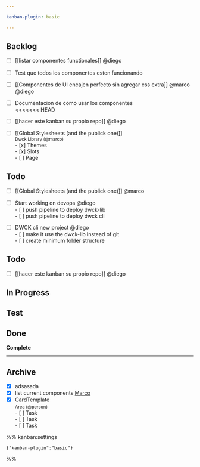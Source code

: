 ```yaml
---

kanban-plugin: basic

---
```


## Backlog

- [ ] [[listar componentes functionales]] @diego
- [ ] Test que todos los componentes esten funcionando
- [ ] [[Componentes de UI encajen perfecto sin agregar css extra]] @marco @diego
- [ ] Documentacion de como usar los componentes<br><<<<<<< HEAD
- [ ] [[hacer este kanban su propio repo]] @diego
- [ ] [[Global Stylesheets (and the publick one)]]<br/><small>Dwck Library (@marco)</small><br> - [x] Themes<br> - [x] Slots<br> - [ ] Page


## Todo

- [ ] [[Global Stylesheets (and the publick one)]] @marco
- [ ] Start working on devops @diego<br>- [ ] push pipeline to deploy dwck-lib<br>- [ ] push pipeline to deploy dwck cli
- [ ] DWCK cli new project @diego<br>- [ ] make it use the dwck-lib instead of git<br>- [ ] create minimum folder structure


## Todo

- [ ] [[hacer este kanban su propio repo]] @diego


## In Progress



## Test



## Done

**Complete**


***

## Archive

- [x] adsasada
- [x] list current components [Marco](mailto:marco@devarchy.io)
- [x] CardTemplate<br/><small>Area (@person)</small><br> - [ ] Task<br> - [ ] Task<br> - [ ] Task

%% kanban:settings
```
{"kanban-plugin":"basic"}
```
%%